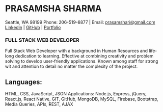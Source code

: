 # PRASAMSHA SHARMA 


Seattle, WA 98199 Phone: 206-519-8877 | Email: prasamshari@gmail.com<br>
<a href="https://www.linkedin.com/in/prasamsha-sharma-a87169154/">Linkedin</a> |
<a href="https://github.com/sharmap1 ">GitHub</a> |
<a href="https://github.com/sharmap1/Bootstrap-Portfolio">Portfolio</a>


### FULL STACK WEB DEVELOPER

Full Stack Web Developer with a background in Human Resources and life-long dedication to learning.
Effective at combining creativity and problem solving to develop user-friendly applications.
Known among staff for strong wit and attention to detail no matter the complexity of the project.

## Languages:

HTML, CSS, JavaScript, JSON Applications: Node.js, Express, jQuery, React.js, React Native, GIT, GitHub,
MongoDB, MySQL, Firebase, Bootstrap, Media Queries, APIs, REST, AJAX
